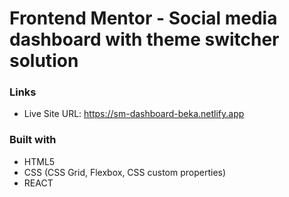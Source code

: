 # Frontend Mentor - Social media dashboard with theme switcher solution

### Links

- Live Site URL: https://sm-dashboard-beka.netlify.app

### Built with

- HTML5
- CSS (CSS Grid, Flexbox, CSS custom properties)
- REACT
